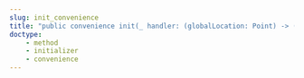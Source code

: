 ```yaml
---
slug: init_convenience
title: "public convenience init(_ handler: (globalLocation: Point) -> ())"
doctype:
    - method
    - initializer
    - convenience
---
```

